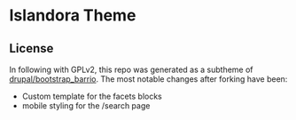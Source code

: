 # Islandora Theme

## License

In following with GPLv2, this repo was generated as a subtheme of [drupal/bootstrap_barrio](https://www.drupal.org/project/bootstrap_barrio).
The most notable changes after forking have been:

- Custom template for the facets blocks
- mobile styling for the /search page

